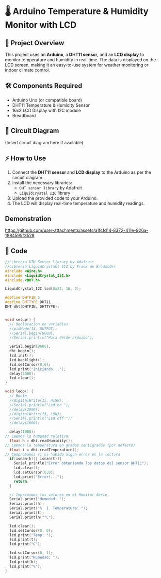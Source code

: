 # 🌡️ Arduino Temperature & Humidity Monitor with LCD  

## 📌 Project Overview  
This project uses an **Arduino**, a **DHT11 sensor**, and an **LCD display** to monitor temperature and humidity in real-time. The data is displayed on the LCD screen, making it an easy-to-use system for weather monitoring or indoor climate control.  

## 🛠️ Components Required  
- Arduino Uno (or compatible board)  
- DHT11 Temperature & Humidity Sensor  
- 16x2 LCD Display with I2C module  
- Breadboard  

## 🔗 Circuit Diagram  
(Insert circuit diagram here if available)  

## ⚡ How to Use  
1. Connect the **DHT11 sensor** and **LCD display** to the Arduino as per the circuit diagram.  
2. Install the necessary libraries:  
   - `DHT sensor library` by Adafruit  
   - `LiquidCrystal I2C` library  
3. Upload the provided code to your Arduino.  
4. The LCD will display real-time temperature and humidity readings.  

## Demonstration  
https://github.com/user-attachments/assets/a1fcfd14-8372-411e-926a-1884595f3528  

## 📝 Code  
```cpp
//Libreria DTH Sensor Library by Adafruit
//Libreria LiquidCrystakl IC2 by Frank de Bradander
#include <Wire.h>
#include <LiquidCrystal_I2C.h>
#include <DHT.h>

LiquidCrystal_I2C lcd(0x27, 16, 2);

#define DHTPIN 5
#define DHTTYPE DHT11
DHT dht(DHTPIN, DHTTYPE);


void setup() {
  // Declaracion de variables
  //pinMode(13, OUTPUT);
  //Serial.begin(9600);
  //Serial.println("Hola desde arduino");

  Serial.begin(9600);
  dht.begin();  
  lcd.init();
  lcd.backlight();
  lcd.setCursor(0,0);
  lcd.print("Iniciando...");
  delay(2000);
  lcd.clear();
}

void loop() {
  // Bucle 
  //digitalWrite(13, HIGH);
  //Serial.println("Led on ");
  //delay(2000);
  //digitalWrite(13, LOW);
  //Serial.println("Led off ");
  //delay(1000);

  delay(1000);
// Leemos la humedad relativa
  float h = dht.readHumidity();
// Leemos la temperatura en grados centígrados (por defecto)
  float t = dht.readTemperature();
// Comprobamos si ha habido algún error en la lectura
  if(isnan(h)|| isnan(t)){
    Serial.println("Error obteniendo los datos del sensor DHT11");
    lcd.clear();
    lcd.setCursor(0,0);
    lcd.print("Error!...");
    return;
  }

  // Imprimimos los valores en el Monitor Serie
  Serial.print("Humedad: ");
  Serial.print(h);
  Serial.print("%  |  Temperatura: ");
  Serial.print(t);
  Serial.println("°C");  

  lcd.clear();
  lcd.setCursor(0, 0);
  lcd.print("Temp: ");
  lcd.print(t);
  lcd.print("C");

  lcd.setCursor(0, 1);
  lcd.print("Humedad: ");
  lcd.print(h);
  lcd.print("%");
}
